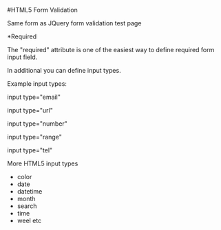 #HTML5 Form Validation

Same form as JQuery form validation test page

*Required

The "required" attribute is one of the easiest way to define required form input field.

In additional you can define input types.

Example input types: 

input type="email"

input type="url"

input type="number"

input type="range"

input type="tel"

More HTML5 input types
- color
- date
- datetime
- month
- search
- time
- weel 
etc
